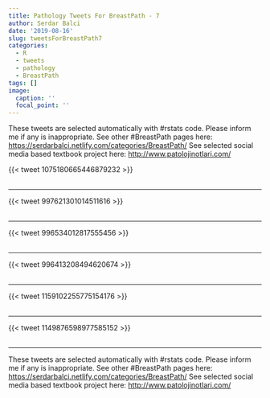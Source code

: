 ```yaml
---
title: Pathology Tweets For BreastPath - 7
author: Serdar Balci
date: '2019-08-16'
slug: tweetsForBreastPath7
categories:
  - R
  - tweets
  - pathology
  - BreastPath
tags: []
image:
  caption: ''
  focal_point: ''
---
```



These tweets are selected automatically with #rstats code. Please inform me if any is inappropriate.
See other #BreastPath pages here: https://serdarbalci.netlify.com/categories/BreastPath/ 
See selected social media based textbook project here: http://www.patolojinotlari.com/

{{< tweet 1075180665446879232 >}}
<br>
<br>
<hr>
{{< tweet 997621301014511616 >}}
<br>
<br>
<hr>
{{< tweet 996534012817555456 >}}
<br>
<br>
<hr>
{{< tweet 996413208494620674 >}}
<br>
<br>
<hr>
{{< tweet 1159102255775154176 >}}
<br>
<br>
<hr>
{{< tweet 1149876598977585152 >}}
<br>
<br>
<hr>


These tweets are selected automatically with #rstats code. Please inform me if any is inappropriate.
See other #BreastPath pages here: https://serdarbalci.netlify.com/categories/BreastPath/ 
See selected social media based textbook project here: http://www.patolojinotlari.com/
